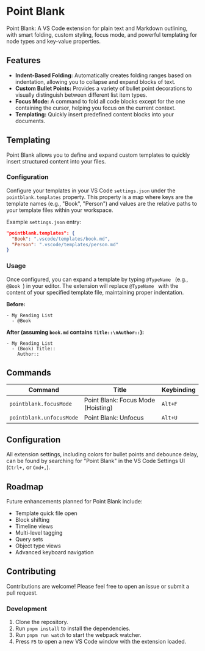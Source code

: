 # Point Blank

Point Blank: A VS Code extension for plain text and Markdown outlining, with smart folding, custom styling, focus mode, and powerful templating for node types and key-value properties.

## Features

- **Indent-Based Folding:** Automatically creates folding ranges based on indentation, allowing you to collapse and expand blocks of text.
- **Custom Bullet Points:** Provides a variety of bullet point decorations to visually distinguish between different list item types.
- **Focus Mode:** A command to fold all code blocks except for the one containing the cursor, helping you focus on the current context.
- **Templating:** Quickly insert predefined content blocks into your documents.

## Templating

Point Blank allows you to define and expand custom templates to quickly insert structured content into your files.

### Configuration

Configure your templates in your VS Code `settings.json` under the `pointblank.templates` property. This property is a map where keys are the template names (e.g., "Book", "Person") and values are the relative paths to your template files within your workspace.

Example `settings.json` entry:

```json
"pointblank.templates": {
  "Book": ".vscode/templates/book.md",
  "Person": ".vscode/templates/person.md"
}
```

### Usage

Once configured, you can expand a template by typing `@TypeName ` (e.g., `@Book `) in your editor. The extension will replace `@TypeName ` with the content of your specified template file, maintaining proper indentation.

**Before:**
```
- My Reading List
  - @Book 
```

**After (assuming `book.md` contains `Title::\nAuthor::`):**
```
- My Reading List
  - (Book) Title::
    Author::
```

## Commands

| Command | Title | Keybinding |
| --- | --- | --- |
| `pointblank.focusMode` | Point Blank: Focus Mode (Hoisting) | `Alt+F` |
| `pointblank.unfocusMode` | Point Blank: Unfocus | `Alt+U` |

## Configuration

All extension settings, including colors for bullet points and debounce delay, can be found by searching for "Point Blank" in the VS Code Settings UI (`Ctrl+,` or `Cmd+,`).

## Roadmap

Future enhancements planned for Point Blank include:

-   Template quick file open
-   Block shifting
-   Timeline views
-   Multi-level tagging
-   Query sets
-   Object type views
-   Advanced keyboard navigation

## Contributing

Contributions are welcome! Please feel free to open an issue or submit a pull request.

### Development

1.  Clone the repository.
2.  Run `pnpm install` to install the dependencies.
3.  Run `pnpm run watch` to start the webpack watcher.
4.  Press `F5` to open a new VS Code window with the extension loaded.